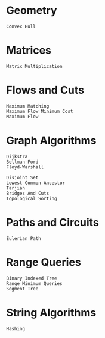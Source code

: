 # Geometry
    Convex Hull
    
# Matrices
    Matrix Multiplication

# Flows and Cuts
    Maximum Matching
    Maximum Flow Minimum Cost  
    Maximum Flow

# Graph Algorithms
    Dijkstra
    Bellman-Ford
    Floyd-Warshall
    
    Disjoint Set 
    Lowest Common Ancestor 
    Tarjian
    Bridges And Cuts
    Topological Sorting

# Paths and Circuits    
    Eulerian Path

# Range Queries
    Binary Indexed Tree
    Range Minimum Queries 
    Segment Tree

# String Algorithms
    Hashing

